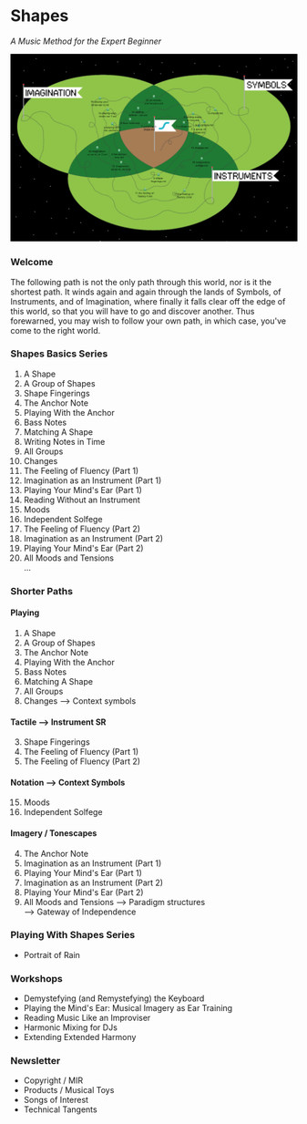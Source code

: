 # Shapes
*A Music Method for the Expert Beginner*

![shapes world map](map/map.png)

### Welcome
The following path is not the only path through this world, nor is it the shortest path. It winds again and again through the lands of Symbols, of Instruments, and of Imagination, where finally it falls clear off the edge of this world, so that you will have to go and discover another. Thus forewarned, you may wish to follow your own path, in which case, you've come to the right world.

### Shapes Basics Series

1. A Shape  
2. A Group of Shapes
3. Shape Fingerings
4. The Anchor Note
5. Playing With the Anchor
6. Bass Notes
7. Matching A Shape
8. Writing Notes in Time
9. All Groups
10. Changes
11. The Feeling of Fluency (Part 1)
12. Imagination as an Instrument (Part 1)
13. Playing Your Mind's Ear (Part 1)
14. Reading Without an Instrument
15. Moods
16. Independent Solfege
17. The Feeling of Fluency (Part 2)
18. Imagination as an Instrument (Part 2)
19. Playing Your Mind's Ear (Part 2)
20. All Moods and Tensions  
...

### Shorter Paths  

#### Playing
1. A Shape
2. A Group of Shapes
4. The Anchor Note
5. Playing With the Anchor
6. Bass Notes
7. Matching A Shape
9. All Groups
10. Changes
--> Context symbols

#### Tactile --> Instrument SR
3. Shape Fingerings
11. The Feeling of Fluency (Part 1)
17. The Feeling of Fluency (Part 2)

#### Notation --> Context Symbols
15. Moods
16. Independent Solfege

#### Imagery / Tonescapes
4. The Anchor Note
12. Imagination as an Instrument (Part 1)
13. Playing Your Mind's Ear (Part 1)
18. Imagination as an Instrument (Part 2)
19. Playing Your Mind's Ear (Part 2)
20. All Moods and Tensions
--> Paradigm structures   
--> Gateway of Independence



### Playing With Shapes Series
- Portrait of Rain

### Workshops  

- Demystefying (and Remystefying) the Keyboard
- Playing the Mind's Ear: Musical Imagery as Ear Training
- Reading Music Like an Improviser
- Harmonic Mixing for DJs
- Extending Extended Harmony

### Newsletter

- Copyright / MIR
- Products / Musical Toys
- Songs of Interest
- Technical Tangents
